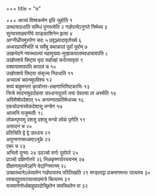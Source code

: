 +++
title = "७"

+++
आज्यं विश्वकर्मण इति जुहोति १  
उत्थायादधाति समिधं पुनस्त्वेति २
गार्हपत्येऽनुगते निर्मथ्य ३  
सुत्यास्वाहवनीये
साङ्काशिनेन हृत्वा ४  
आग्नीध्रीयमुत्तरेण सदः ५
प्रवृञ्ज्यादावृतोख्ये ६  
अध्वरप्रायश्चितिं च
सर्वेषु यथाकालं पूर्वां पूर्वाम् ७  
उखाभेदने नवस्थाल्यां
महामुख्या-मुखाकपालमवधायावपति ८  
उखोपशये पिष्ट्वा मृदा सहोखां
करोत्यावृता ९  
पक्वायामावपति कपालं च १०  
उखोपशये पिष्ट्वा
संसृज्य निदधाति ११  
अभ्यात्मं चयनमुपविश्य १२  
सव्यं बाहुमन्तरं
कृत्वोत्तर-लक्षणाभिरिष्टकाभिः १३  
नित्ये सादनसूददोहसा
उपधानादुत्तरे तया देवतया ता अस्येति १४  
अविशेषोपदेशात् १५
अनाम्नातप्रतिषेधाच्च १६  
एकचोदनास्वेकदेशासु तन्त्रेण १७  
आत्मनि यजुष्मतीः
१८  
लोकम्पृणामु दशसु दशसु मन्त्रो लोकं पृणेति १९  
असादनं च २०  
प्रतिचिति
द्वे द्वे उपधाय २१  
अयुग्मगणमध्यमाऽनूके २२  
एका च २३  
अभितो युग्माः २४
उदञ्चो वर्गाः पूर्वापरे २५  
प्राञ्चो दक्षिणोत्तरे २६
भिन्नकृष्णयोरचयनम् २७  
दीक्षाणामुत्तमेऽहनि
वेद्यग्निमानम् २८  
उख्यस्थानेऽर्धव्यामेन गार्हपत्यस्य परिलिखति २९
मण्डलाद्वा प्रक्रमणमन्तः पात्यस्य ३०
पश्चाद्यूपावट्यात्पादमात्रे
चित्यस्य ३१  
यजमानेनोर्ध्वबाहुप्रपदोच्छ्रितेन समस्थितेन वा ३२  

